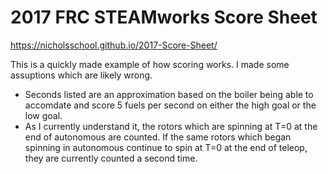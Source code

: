 # 2017 FRC STEAMworks Score Sheet

https://nicholsschool.github.io/2017-Score-Sheet/

This is a quickly made example of how scoring works. I made some assuptions which are likely wrong.

* Seconds listed are an approximation based on the boiler being able to accomdate and score 5 fuels per second on either the high goal or the low goal.
* As I currently understand it, the rotors which are spinning at T=0 at the end of autonomous are counted. If the same rotors which began spinning in autonomous continue to spin at T=0 at the end of teleop, they are currently counted a second time.
